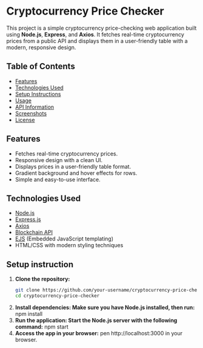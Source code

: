 # Cryptocurrency Price Checker

This project is a simple cryptocurrency price-checking web application built using **Node.js**, **Express**, and **Axios**. It fetches real-time cryptocurrency prices from a public API and displays them in a user-friendly table with a modern, responsive design.

## Table of Contents
- [Features](#features)
- [Technologies Used](#technologies-used)
- [Setup Instructions](#setup-instructions)
- [Usage](#usage)
- [API Information](#api-information)
- [Screenshots](#screenshots)
- [License](#license)

## Features
- Fetches real-time cryptocurrency prices.
- Responsive design with a clean UI.
- Displays prices in a user-friendly table format.
- Gradient background and hover effects for rows.
- Simple and easy-to-use interface.

## Technologies Used
- [Node.js](https://nodejs.org/)
- [Express.js](https://expressjs.com/)
- [Axios](https://axios-http.com/)
- [Blockchain API](https://blockchain.info/)
- [EJS](https://ejs.co/) (Embedded JavaScript templating)
- HTML/CSS with modern styling techniques

## Setup instruction

1. **Clone the repository:**
   ```bash
   git clone https://github.com/your-username/cryptocurrency-price-checker.git
   cd cryptocurrency-price-checker

2. **Install dependencies: Make sure you have Node.js installed, then run:**
   npm install
3. **Run the application: Start the Node.js server with the following command:**
   npm start
4. **Access the app in your browser:**
   pen http://localhost:3000 in your browser.

 


